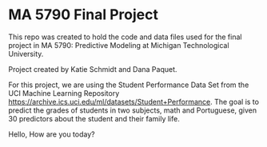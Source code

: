 # MA 5790 Final Project

This repo was created to hold the code and data files used for the final project in MA 5790: Predictive Modeling at Michigan Technological University. 

Project created by Katie Schmidt and Dana Paquet.

For this project, we are using the Student Performance Data Set from the UCI Machine Learning Repository https://archive.ics.uci.edu/ml/datasets/Student+Performance. The goal is to predict the grades of students in two subjects, math and Portuguese, given 30 predictors about the student and their family life.



Hello, How are you today?
